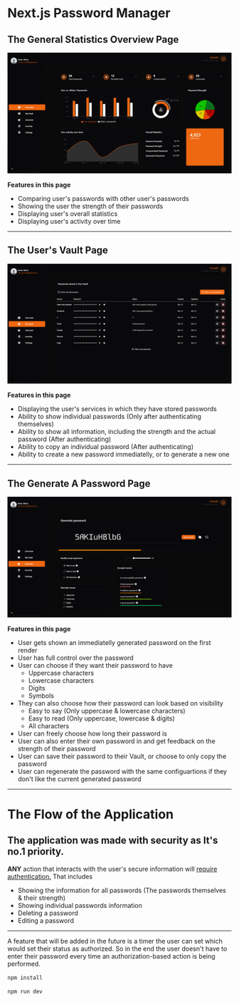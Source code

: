 # Next.js Password Manager

## The General Statistics Overview Page

![Project Screenshot](./Overview.PNG)

**Features in this page**

- Comparing user's passwords with other user's passwords
- Showing the user the strength of their passwords
- Displaying user's overall statistics
- Displaying user's activity over time

---

## The User's Vault Page

![Project Screenshot](./Vault.PNG)

**Features in this page**

- Displaying the user's services in which they have stored passwords
- Ability to show individual passwords (Only after authenticating themselves)
- Ability to show all information, including the strength and the actual password (After authenticating)
- Ability to copy an individual password (After authenticating)
- Ability to create a new password immediatelly, or to generate a new one

---

## The Generate A Password Page

![Project Screenshot](./Generate.PNG)

**Features in this page**

- User gets shown an immediatelly generated password on the first render
- User has full control over the password
- User can choose if they want their password to have
  - Uppercase characters
  - Lowercase characters
  - Digits
  - Symbols
- They can also choose how their password can look based on visibility
  - Easy to say (Only uppercase & lowercase characters)
  - Easy to read (Only uppercase, lowercase & digits)
  - All characters
- User can freely choose how long their password is
- User can also enter their own password in and get feedback on the strength of their password
- User can save their password to their Vault, or choose to only copy the password
- User can regenerate the password with the same configuartions if they don't like the current generated password

---

# The Flow of the Application

## The application was made with security as It's no.1 priority.

**ANY** action that interacts with the user's secure information will <u>require authentication.</u>
That includes

- Showing the information for all passwords (The passwords themselves & their strength)
- Showing individual passwords information
- Deleting a password
- Editing a password

---

A feature that will be added in the future is a timer the user can set which would set their status as authorized. So in the end the user doesn't have to enter their password every time an authorization-based action is being performed.

```bash
npm install
```

```bash
npm run dev
```
